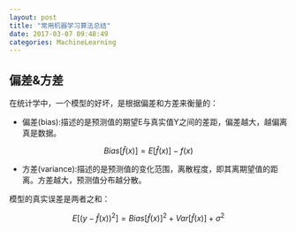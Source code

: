 ```yaml
---
layout: post
title: "常用机器学习算法总结"
date: 2017-03-07 09:48:49
categories: MachineLearning
---
```

## 偏差&方差
在统计学中，一个模型的好坏，是根据偏差和方差来衡量的：

- 偏差(bias):描述的是预测值的期望E与真实值Y之间的差距，偏差越大，越偏离真是数据。

$$
Bias[\hat{f}(x)] = E[\hat{f}(x)] - f(x)
$$

- 方差(variance):描述的是预测值的变化范围，离散程度，即其离期望值的距离。方差越大，预测值分布越分散。

模型的真实误差是两者之和：

$$
E[(y-\hat{f}(x))^{2}] = Bias[\hat{f}(x)]^{2} + Var[\hat{f}(x)] + \sigma ^{2}
$$